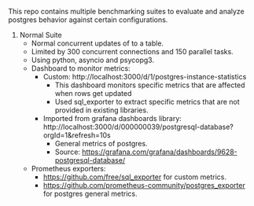 This repo contains multiple benchmarking suites to evaluate and analyze postgres behavior against certain configurations.

1. Normal Suite
    * Normal concurrent updates of to a table.
    * Limited by 300 concurrent connections and 150 parallel tasks.
    * Using python, asyncio and psycopg3.
    * Dashboard to monitor metrics: 
      * Custom: http://localhost:3000/d/1/postgres-instance-statistics
        * This dashboard monitors specific metrics that are affected when rows get updated
        * Used sql_exporter to extract specific metrics that are not provided in existing libraries.
      * Imported from grafana dashboards library: http://localhost:3000/d/000000039/postgresql-database?orgId=1&refresh=10s
        * General metrics of postgres.
        * Source: https://grafana.com/grafana/dashboards/9628-postgresql-database/
    * Prometheus exporters:
      * https://github.com/free/sql_exporter for custom metrics.
      * https://github.com/prometheus-community/postgres_exporter for postgres general metrics.
